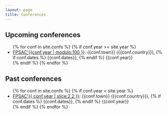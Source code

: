 ```yaml
---
layout: page
title: Conferences
---
```


## Upcoming conferences

<ul>
  {% for conf in site.confs %}
    {% if conf.year >= site.year %}
      <li><a href="{{ conf.url }}">FPSAC'{{conf.year | modulo:100 }}</a>: {{conf.town}} ({{conf.country}}),
        {% if conf.dates %} {{conf.dates}}, {% endif %}
        {{conf.year}}
      </li>
    {% endif %}
  {% endfor %}
</ul>

## Past conferences

<ul>
  {% for conf in site.confs %}
    {% if conf.year < site.year %}
      <li><a href="{{ conf.url }}">FPSAC'{{ conf.year | slice:2,2 }}</a>: {{conf.town}} ({{conf.country}}),
        {% if conf.dates %} {{conf.dates}}, {% endif %}
        {{conf.year}}
      </li>
    {% endif %}
  {% endfor %}
</ul>

